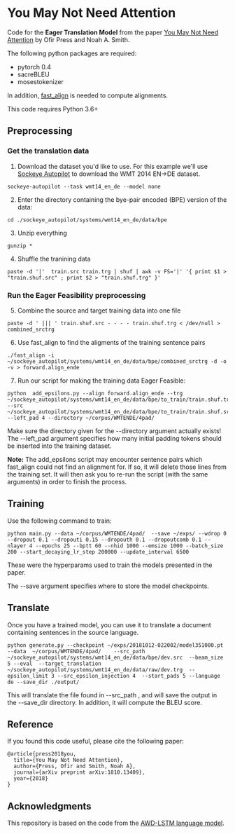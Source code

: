 # You May Not Need Attention

Code for the **Eager Translation Model** from the paper [You May Not Need Attention](https://arxiv.org/abs/1810.13409) by Ofir Press and Noah A. Smith. 

The following python packages are required:
* pytorch 0.4
* sacreBLEU
* mosestokenizer

In addition, [fast_align](https://github.com/clab/fast_align) is needed to compute alignments. 

This code requires Python 3.6+

## Preprocessing 
### Get the translation data
1. Download the dataset you'd like to use. For this example we'll use [Sockeye Autopilot](https://github.com/awslabs/sockeye/tree/master/sockeye_contrib/autopilot) to download the WMT 2014 EN->DE dataset.
```
sockeye-autopilot --task wmt14_en_de --model none
```
2. Enter the directory containing the bye-pair encoded (BPE) version of the data:
```
cd ./sockeye_autopilot/systems/wmt14_en_de/data/bpe
```
3. Unzip everything
```
gunzip *
```
4. Shuffle the tranining data
```
paste -d '|'  train.src train.trg | shuf | awk -v FS='|' '{ print $1 > "train.shuf.src" ; print $2 > "train.shuf.trg" }'
```


### Run the Eager Feasibility preprocessing

5. Combine the source and target training data into one file
```
paste -d ' ||| ' train.shuf.src - - - - train.shuf.trg < /dev/null > combined_srctrg
```

6. Use fast_align to find the aligments of the training sentence pairs
```
./fast_align -i ~/sockeye_autopilot/systems/wmt14_en_de/data/bpe/combined_srctrg -d -o -v > forward.align_ende
```

7. Run our script for making the training data Eager Feasible:
```
python  add_epsilons.py --align forward.align_ende --trg ~/sockeye_autopilot/systems/wmt14_en_de/data/bpe/to_train/train.shuf.trg --src ~/sockeye_autopilot/systems/wmt14_en_de/data/bpe/to_train/train.shuf.src --left_pad 4 --directory ~/corpus/WMTENDE/4pad/ 
```
Make sure the directory given for the --directory argument actually exists!
The --left_pad argument specifies how many initial padding tokens should be inserted into the training dataset. 

**Note:** The add_epsilons script may encounter sentence pairs which fast_align could not find an alignment for. If so, it will delete those lines from the training set. It will then ask you to re-run the script (with the same arguments) in order to finish the process. 



## Training
Use the following command to train:

```
python main.py --data ~/corpus/WMTENDE/4pad/  --save ~/exps/ --wdrop 0 --dropout 0.1 --dropouti 0.15 --dropouth 0.1 --dropoutcomb 0.1 --nlayer 4 --epochs 25 --bptt 60 --nhid 1000 --emsize 1000 --batch_size 200 --start_decaying_lr_step 200000 --update_interval 6500
```
These were the hyperparams used to train the models presented in the paper.

The --save argument specifies where to store the model checkpoints.  

## Translate
Once you have a trained model, you can use it to translate a document containing sentences in the source language.
```
python generate.py --checkpoint ~/exps/20181012-022002/model351000.pt  --data  ~/corpus/WMTENDE/4pad/    --src_path  ~/sockeye_autopilot/systems/wmt14_en_de/data/bpe/dev.src  --beam_size 5 --eval  --target_translation ~/sockeye_autopilot/systems/wmt14_en_de/data/raw/dev.trg  --epsilon_limit 3 --src_epsilon_injection 4  --start_pads 5 --language de --save_dir ./output/
```

This will translate the file found in --src_path , and will save the output in the --save_dir directory. In addition, it will compute the BLEU score. 


## Reference
If you found this code useful, please cite the following paper:

```
@article{press2018you,
  title={You May Not Need Attention},
  author={Press, Ofir and Smith, Noah A},
  journal={arXiv preprint arXiv:1810.13409},
  year={2018}
}
```

## Acknowledgments

This repository is based on the code from the [AWD-LSTM language model](https://github.com/salesforce/awd-lstm-lm). 
